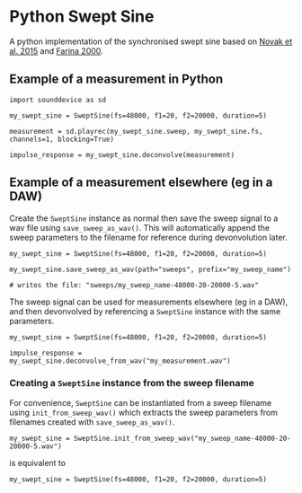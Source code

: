 # Python Swept Sine

A python implementation of the synchronised swept sine based on [Novak et al. 2015](https://ant-novak.com/posts/research/2015-10-30_JAES_Swept/) and [Farina 2000](https://www.melaudia.net/zdoc/sweepSine.PDF).


## Example of a measurement in Python

    import sounddevice as sd

    my_swept_sine = SweptSine(fs=48000, f1=20, f2=20000, duration=5)

    measurement = sd.playrec(my_swept_sine.sweep, my_swept_sine.fs, channels=1, blocking=True)

    impulse_response = my_swept_sine.deconvolve(measurement)


## Example of a measurement elsewhere (eg in a DAW)

Create the `SweptSine` instance as normal then save the sweep signal to a wav file using `save_sweep_as_wav()`. This will automatically append the sweep parameters to the filename for reference during devonvolution later.

    my_swept_sine = SweptSine(fs=48000, f1=20, f2=20000, duration=5)

    my_swept_sine.save_sweep_as_wav(path="sweeps", prefix="my_sweep_name")

    # writes the file: "sweeps/my_sweep_name-48000-20-20000-5.wav"

The sweep signal can be used for measurements elsewhere (eg in a DAW), and then devonvolved by referencing a `SweptSine` instance with the same parameters.

    my_swept_sine = SweptSine(fs=48000, f1=20, f2=20000, duration=5)

    impulse_response = my_swept_sine.deconvolve_from_wav("my_measurement.wav")

### Creating a `SweptSine` instance from the sweep filename

For convenience, `SweptSine` can be instantiated from a sweep filename using `init_from_sweep_wav()` which extracts the sweep parameters from filenames created with `save_sweep_as_wav()`.

    my_swept_sine = SweptSine.init_from_sweep_wav("my_sweep_name-48000-20-20000-5.wav")

is equivalent to

    my_swept_sine = SweptSine(fs=48000, f1=20, f2=20000, duration=5)
